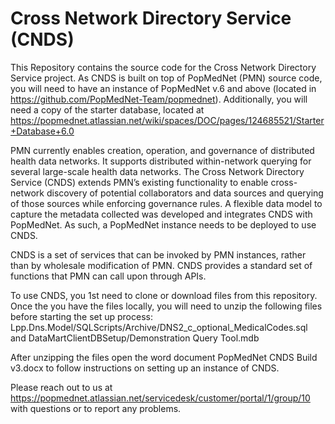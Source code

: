 # Cross Network Directory Service (CNDS)

This Repository contains the source code for the Cross Network Directory Service project. As CNDS is built on top of PopMedNet (PMN) source code, you will need to have an instance of PopMedNet v.6 and above (located in https://github.com/PopMedNet-Team/popmednet). Additionally, you will need a copy of the starter database, located at 
https://popmednet.atlassian.net/wiki/spaces/DOC/pages/124685521/Starter+Database+6.0

PMN currently enables creation, operation, and governance of distributed health data networks. It supports distributed within-network querying for several large-scale health data networks. The Cross Network Directory Service (CNDS) extends PMN’s existing functionality to enable cross-network discovery of potential collaborators and data sources and querying of those sources while enforcing governance rules. A flexible data model to capture the metadata collected was developed and integrates CNDS with PopMedNet. As such, a PopMedNet instance needs to be deployed to use CNDS. 

CNDS is a set of services that can be invoked by PMN instances, rather than by wholesale modification of PMN. CNDS provides a standard set of functions that PMN can call upon through APIs.

To use CNDS, you 1st need to clone or download files from this repository. Once the you have the files locally, you will need to unzip the following files before starting the set up process: 
Lpp.Dns.Model/SQLScripts/Archive/DNS2_c_optional_MedicalCodes.sql and 
DataMartClientDBSetup/Demonstration Query Tool.mdb

After unzipping the files open the word document PopMedNet CNDS Build v3.docx to follow instructions on setting up an instance of CNDS.



Please reach out to us at https://popmednet.atlassian.net/servicedesk/customer/portal/1/group/10 with questions or to report any problems.

